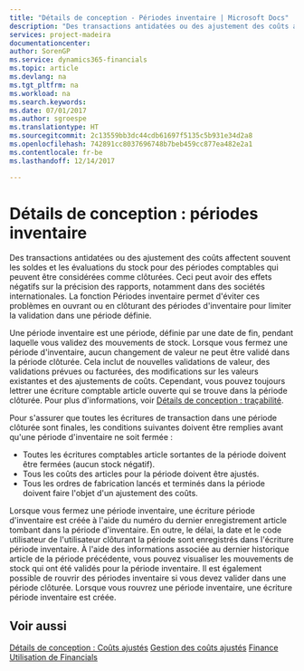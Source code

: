 ```yaml
---
title: "Détails de conception - Périodes inventaire | Microsoft Docs"
description: "Des transactions antidatées ou des ajustement des coûts affectent souvent les soldes et les évaluations du stock pour des périodes comptables qui peuvent être considérées comme clôturées. Ceci peut avoir des effets négatifs sur la précision des rapports, notamment dans des sociétés internationales. La fonction Périodes inventaire permet d'éviter ces problèmes en ouvrant ou en clôturant des périodes d'inventaire pour limiter la validation dans une période définie."
services: project-madeira
documentationcenter: 
author: SorenGP
ms.service: dynamics365-financials
ms.topic: article
ms.devlang: na
ms.tgt_pltfrm: na
ms.workload: na
ms.search.keywords: 
ms.date: 07/01/2017
ms.author: sgroespe
ms.translationtype: HT
ms.sourcegitcommit: 2c13559bb3dc44cdb61697f5135c5b931e34d2a8
ms.openlocfilehash: 742891cc8037696748b7beb459cc877ea482e2a1
ms.contentlocale: fr-be
ms.lasthandoff: 12/14/2017

---
```

# <a name="design-details-inventory-periods"></a>Détails de conception : périodes inventaire
Des transactions antidatées ou des ajustement des coûts affectent souvent les soldes et les évaluations du stock pour des périodes comptables qui peuvent être considérées comme clôturées. Ceci peut avoir des effets négatifs sur la précision des rapports, notamment dans des sociétés internationales. La fonction Périodes inventaire permet d'éviter ces problèmes en ouvrant ou en clôturant des périodes d'inventaire pour limiter la validation dans une période définie.  

 Une période inventaire est une période, définie par une date de fin, pendant laquelle vous validez des mouvements de stock. Lorsque vous fermez une période d'inventaire, aucun changement de valeur ne peut être validé dans la période clôturée. Cela inclut de nouvelles validations de valeur, des validations prévues ou facturées, des modifications sur les valeurs existantes et des ajustements de coûts. Cependant, vous pouvez toujours lettrer une écriture comptable article ouverte qui se trouve dans la période clôturée. Pour plus d'informations, voir [Détails de conception : traçabilité](design-details-item-application.md).  

 Pour s'assurer que toutes les écritures de transaction dans une période clôturée sont finales, les conditions suivantes doivent être remplies avant qu'une période d'inventaire ne soit fermée :  

-   Toutes les écritures comptables article sortantes de la période doivent être fermées (aucun stock négatif).  
-   Tous les coûts des articles pour la période doivent être ajustés.  
-   Tous les ordres de fabrication lancés et terminés dans la période doivent faire l'objet d'un ajustement des coûts.  

 Lorsque vous fermez une période inventaire, une écriture période d'inventaire est créée à l'aide du numéro du dernier enregistrement article tombant dans la période d'inventaire. En outre, le délai, la date et le code utilisateur de l'utilisateur clôturant la période sont enregistrés dans l'écriture période inventaire. À l'aide des informations associée au dernier historique article de la période précédente, vous pouvez visualiser les mouvements de stock qui ont été validés pour la période inventaire. Il est également possible de rouvrir des périodes inventaire si vous devez valider dans une période clôturée. Lorsque vous rouvrez une période inventaire, une écriture période inventaire est créée.  

## <a name="see-also"></a>Voir aussi  
 [Détails de conception : Coûts ajustés](design-details-inventory-costing.md) [Gestion des coûts ajustés](finance-manage-inventory-costs.md) [Finance](finance.md)  
 [Utilisation de Financials](ui-work-product.md)

